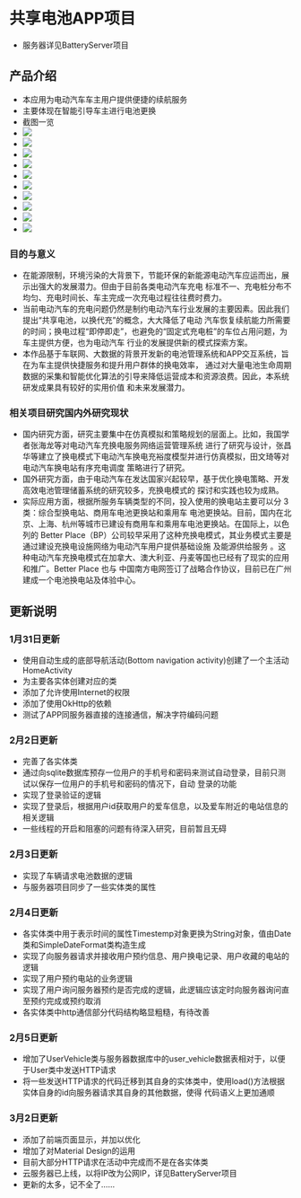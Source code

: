 # 共享电池APP项目
- 服务器详见BatteryServer项目

## 产品介绍
- 本应用为电动汽车车主用户提供便捷的续航服务
- 主要体现在智能引导车主进行电池更换
- 截图一览
- ![](showImages/splash.png)
- ![](showImages/first.png)
- ![](showImages/second.png)
- ![](showImages/station.png)
- ![](showImages/user.png)
- ![](showImages/drawer.png)
- ![](showImages/balance.png)
- ![](showImages/collection.png)
- ![](showImages/record.png)
- ![](showImages/vehicle.png)

### 目的与意义
- 在能源限制，环境污染的大背景下，节能环保的新能源电动汽车应运而出，展示出强大的发展潜力。但由于目前各类电动汽车充电
标准不一、充电桩分布不均匀、充电时间长、车主完成一次充电过程往往费时费力。
- 当前电动汽车的充电问题仍然是制约电动汽车行业发展的主要因素。因此我们提出“共享电池，以换代充”的概念，大大降低了电动
汽车恢复续航能力所需要的时间；换电过程“即停即走”，也避免的“固定式充电桩”的车位占用问题，为车主提供方便，也为电动汽车
行业的发展提供新的模式探索方案。
- 本作品基于车联网、大数据的背景开发新的电池管理系统和APP交互系统，旨在为车主提供快捷服务和提升用户群体的换电效率，
通过对大量电池生命周期数据的采集和智能优化算法的引导来降低运营成本和资源浪费。因此，本系统研发成果具有较好的实用价值
和未来发展潜力。

### 相关项目研究国内外研究现状
- 国内研究方面，研究主要集中在仿真模拟和策略规划的层面上。比如，我国学者张海龙等对电动汽车充换电服务网络运营管理系统
进行了研究与设计，张昌华等建立了换电模式下电动汽车换电充裕度模型并进行仿真模拟，田文琦等对电动汽车换电站有序充电调度
策略进行了研究。
- 国外研究方面，由于电动汽车在发达国家兴起较早，基于优化换电策略、开发高效电池管理储蓄系统的研究较多，充换电模式的
探讨和实践也较为成熟。
- 实际应用方面，根据所服务车辆类型的不同，投入使用的换电站主要可以分 3 类：综合型换电站、商用车电池更换站和乘用车
电池更换站。目前，国内在北京、上海、杭州等城市已建设有商用车和乘用车电池更换站。在国际上，以色列的
Better Place（BP）公司较早采用了这种充换电模式，其业务模式主要是通过建设充换电设施网络为电动汽车用户提供基础设施
及能源供给服务 。这种电动汽车充换电模式在加拿大、澳大利亚、丹麦等国也已经有了现实的应用和推广。Better Place 也与
中国南方电网签订了战略合作协议，目前已在广州建成一个电池换电站及体验中心。

## 更新说明
### 1月31日更新
- 使用自动生成的底部导航活动(Bottom navigation activity)创建了一个主活动HomeActivity
- 为主要各实体创建对应的类
- 添加了允许使用Internet的权限
- 添加了使用OkHttp的依赖
- 测试了APP同服务器直接的连接通信，解决字符编码问题

### 2月2日更新
- 完善了各实体类
- 通过向sqlite数据库预存一位用户的手机号和密码来测试自动登录，目前只测试以保存一位用户的手机号和密码的情况下，自动
登录的功能
- 实现了登录验证的逻辑
- 实现了登录后，根据用户id获取用户的爱车信息，以及爱车附近的电站信息的相关逻辑
- 一些线程的开启和阻塞的问题有待深入研究，目前暂且无碍

### 2月3日更新
- 实现了车辆请求电池数据的逻辑
- 与服务器项目同步了一些实体类的属性

### 2月4日更新
- 各实体类中用于表示时间的属性Timestemp对象更换为String对象，值由Date类和SimpleDateFormat类构造生成
- 实现了向服务器请求并接收用户预约信息、用户换电记录、用户收藏的电站的逻辑
- 实现了用户预约电站的业务逻辑
- 实现了用户询问服务器预约是否完成的逻辑，此逻辑应该定时向服务器询问直至预约完成或预约取消
- 各实体类中http通信部分代码结构略显粗糙，有待改善

### 2月5日更新
- 增加了UserVehicle类与服务器数据库中的user_vehicle数据表相对于，以便于User类中发送HTTP请求
- 将一些发送HTTP请求的代码迁移到其自身的实体类中，使用load()方法根据实体自身的id向服务器请求其自身的其他数据，使得
代码语义上更加通顺

### 3月2日更新
- 添加了前端页面显示，并加以优化
- 增加了对Material Design的运用
- 目前大部分HTTP请求在活动中完成而不是在各实体类
- 云服务器已上线，以将IP改为公网IP，详见BatteryServer项目
- 更新的太多，记不全了……